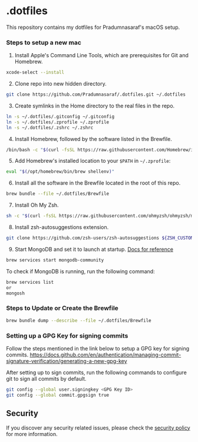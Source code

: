 # .dotfiles

This repository contains my dotfiles for Pradumnasaraf's macOS setup.

### Steps to setup a new mac

1. Install Apple's Command Line Tools, which are prerequisites for Git and Homebrew.

```bash
xcode-select --install
```

2. Clone repo into new hidden directory.

```bash
git clone https://github.com/Pradumnasaraf/.dotfiles.git ~/.dotfiles
```

3. Create symlinks in the Home directory to the real files in the repo.

```bash
ln -s ~/.dotfiles/.gitconfig ~/.gitconfig
ln -s ~/.dotfiles/.zprofile ~/.zprofile
ln -s ~/.dotfiles/.zshrc ~/.zshrc
```

4. Install Homebrew, followed by the software listed in the Brewfile.

```bash
/bin/bash -c "$(curl -fsSL https://raw.githubusercontent.com/Homebrew/install/master/install.sh)"
```

5. Add Homebrew's installed location to your `$PATH` in `~/.zprofile`:

```bash
eval "$(/opt/homebrew/bin/brew shellenv)"
```

6. Install all the software in the Brewfile located in the root of this repo.

```bash
brew bundle --file ~/.dotfiles/Brewfile
```

7. Install Oh My Zsh.

```bash
sh -c "$(curl -fsSL https://raw.githubusercontent.com/ohmyzsh/ohmyzsh/master/tools/install.sh)"
```

8. Install zsh-autosuggestions extension.

```bash
git clone https://github.com/zsh-users/zsh-autosuggestions ${ZSH_CUSTOM:-~/.oh-my-zsh/custom}/plugins/zsh-autosuggestions
```

9. Start MongoDB and set it to launch at startup. [Docs for reference](https://docs.mongodb.com/manual/tutorial/install-mongodb-on-os-x/)

```bash
brew services start mongodb-community
```

To check if MongoDB is running, run the following command:

```bash
brew services list
or
mongosh
```

### Steps to Update or Create the Brewfile

```bash
brew bundle dump --describe --file ~/.dotfiles/Brewfile
```

### Setting up a GPG Key for signing commits

Follow the steps mentioned in the link below to setup a GPG key for signing commits.
https://docs.github.com/en/authentication/managing-commit-signature-verification/generating-a-new-gpg-key

After setting up to sign commits, run the following commands to configure git to sign all commits by default.

```bash
git config --global user.signingkey <GPG Key ID>
git config --global commit.gpgsign true
```

## Security

If you discover any security related issues, please check the [security policy](SECURITY.md) for more information.